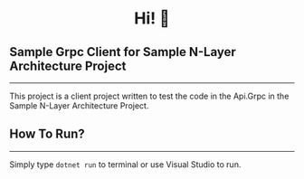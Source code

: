 <h1 align="center"> Hi! 👋 </h1>

## **Sample Grpc Client for Sample N-Layer Architecture Project**
----------

This project is a client project written to test the code in the Api.Grpc in the Sample N-Layer Architecture Project.

## **How To Run?**
----------

Simply type `dotnet run` to terminal or use Visual Studio to run.